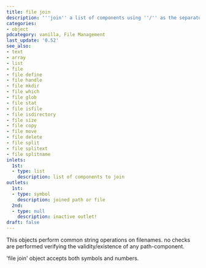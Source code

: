```yaml
---
title: file join
description: '''join'' a list of components using ''/'' as the separator'
categories:
- object
pdcategory: vanilla, File Management
last_update: '0.52'
see_also:
- text
- array
- list
- file
- file define
- file handle
- file mkdir
- file which
- file glob
- file stat
- file isfile
- file isdirectory
- file size
- file copy
- file move
- file delete
- file split
- file splitext
- file splitname
inlets:
  1st:
  - type: list
    description: list of components to join
outlets:
  1st:
  - type: symbol
    description: joined path or file
  2nd:
  - type: null
    description: inactive outlet!
draft: false
---
```

This objects perform common string operations on filenames. no checks are performed verifying the validity/existence of any path-component.

'file join' object accepts both symbols and numbers.
